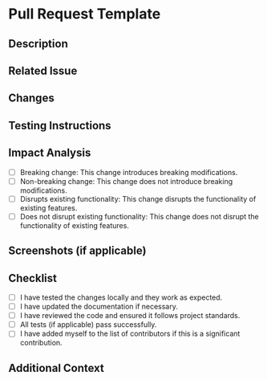 # Pull Request Template

## Description
<!-- Briefly describe the purpose and changes introduced by this pull request. -->

## Related Issue
<!-- If this PR addresses a specific issue, reference it here using "Fixes #IssueNumber". Otherwise, remove this section. -->

## Changes
<!-- Describe the changes made in this PR, including any new features, improvements, or bug fixes. -->

## Testing Instructions
<!-- Provide step-by-step instructions on how to test the changes made in this PR. -->

## Impact Analysis
<!-- write "Y" for yes and "N" for no in the box. -->

- [ ] Breaking change: This change introduces breaking modifications.
- [ ] Non-breaking change: This change does not introduce breaking modifications.
- [ ] Disrupts existing functionality: This change disrupts the functionality of existing features.
- [ ] Does not disrupt existing functionality: This change does not disrupt the functionality of existing features.

## Screenshots (if applicable)
<!-- Include any relevant screenshots to visually demonstrate the changes made. -->

## Checklist
- [ ] I have tested the changes locally and they work as expected.
- [ ] I have updated the documentation if necessary.
- [ ] I have reviewed the code and ensured it follows project standards.
- [ ] All tests (if applicable) pass successfully.
- [ ] I have added myself to the list of contributors if this is a significant contribution.

## Additional Context
<!-- Add any additional context, screenshots, or relevant information that can assist in reviewing this PR. -->
